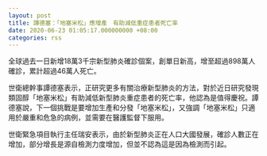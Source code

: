 ```yaml
---
layout: post
title: 譚德塞：「地塞米松」應增產　有助減低重症患者死亡率
date: 2020-06-23 01:05:17.000000000 +08:00
categories: rss
---
```


全球過去一日新增18萬3千宗新型肺炎確診個案，創單日新高，增至超過898萬人確診，累計超過46萬人死亡。

世衛總幹事譚德塞表示，正研究更多有關治療新型肺炎的方法，對於近日研究發現類固醇「地塞米松」有助減低新型肺炎重症患者的死亡率，他認為是值得慶祝。譚德塞說，下一個挑戰是要增加生產和分發「地塞米松」，又強調「地塞米松」只適用於嚴重和危急的病例，並需要在醫護監督下服用。

世衛緊急項目執行主任瑞安表示，由於新型肺炎正在人口大國發展，確診人數正在增加，部分增長是源自檢測力度增加，但並不認為這是因為檢測而引起。
